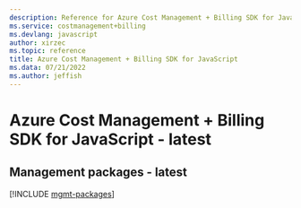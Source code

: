 ```yaml
---
description: Reference for Azure Cost Management + Billing SDK for JavaScript
ms.service: costmanagement+billing
ms.devlang: javascript
author: xirzec
ms.topic: reference
title: Azure Cost Management + Billing SDK for JavaScript
ms.data: 07/21/2022
ms.author: jeffish
---
```

# Azure Cost Management + Billing SDK for JavaScript - latest

## Management packages - latest
[!INCLUDE [mgmt-packages](cost-management-+-billing-mgmt-index.md)]